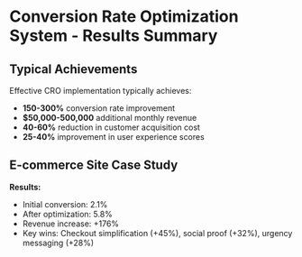 # Conversion Rate Optimization System - Results Summary

## Typical Achievements
Effective CRO implementation typically achieves:
- **150-300%** conversion rate improvement
- **$50,000-500,000** additional monthly revenue
- **40-60%** reduction in customer acquisition cost
- **25-40%** improvement in user experience scores

## E-commerce Site Case Study

**Results:**
- Initial conversion: 2.1%
- After optimization: 5.8%
- Revenue increase: +176%
- Key wins: Checkout simplification (+45%), social proof (+32%), urgency messaging (+28%)
